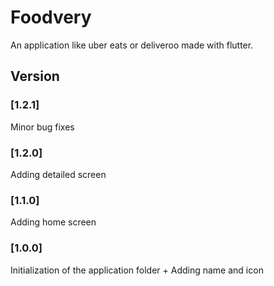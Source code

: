 # Foodvery
An application like uber eats or deliveroo made with flutter.

## Version
### [1.2.1] 
Minor bug fixes

### [1.2.0] 
Adding detailed screen

### [1.1.0] 
Adding home screen

### [1.0.0] 
Initialization of the application folder + Adding name and icon
